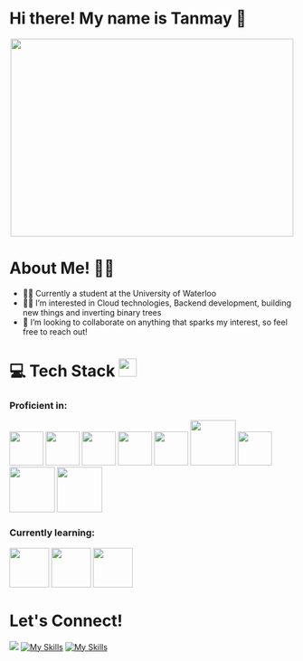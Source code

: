 # Hi there! My name is Tanmay 👋 

<p align="center">
          <img align="center" src="https://media.giphy.com/media/qgQUggAC3Pfv687qPC/giphy.gif" width="500" height="350" />
 </p>

# About Me! :technologist: 
- :man_student: Currently a student at the University of Waterloo
- :technologist: I’m interested in Cloud technologies, Backend development, building new things and inverting binary trees
- 💞️ I’m looking to collaborate on anything that sparks my interest, so feel free to reach out!

# 💻 Tech Stack <img src = "https://media2.giphy.com/media/QssGEmpkyEOhBCb7e1/giphy.gif?cid=ecf05e47a0n3gi1bfqntqmob8g9aid1oyj2wr3ds3mg700bl&rid=giphy.gif" width = 32px>

### Proficient in: 
<img height = 60 src="https://cdn.jsdelivr.net/gh/devicons/devicon/icons/python/python-original-wordmark.svg" /> <img height = 60 src="https://cdn.jsdelivr.net/gh/devicons/devicon/icons/kotlin/kotlin-original-wordmark.svg" /> <img height=60 src="https://cdn.jsdelivr.net/gh/devicons/devicon/icons/csharp/csharp-original.svg" /> <img height = 60 src="https://cdn.jsdelivr.net/gh/devicons/devicon/icons/dot-net/dot-net-original-wordmark.svg" /> <img height=60 src="https://cdn.jsdelivr.net/gh/devicons/devicon/icons/cplusplus/cplusplus-original.svg" /> <img height = 80 src="https://cdn.jsdelivr.net/gh/devicons/devicon/icons/azure/azure-original-wordmark.svg" />  <img height = 60 src="https://cdn.jsdelivr.net/gh/devicons/devicon/icons/docker/docker-original-wordmark.svg" /> <img height = 80 src="https://cdn.jsdelivr.net/gh/devicons/devicon/icons/mysql/mysql-original-wordmark.svg" />  <img height = 80 src="https://cdn.jsdelivr.net/gh/devicons/devicon/icons/sqlite/sqlite-original-wordmark.svg" />  
          
          

### Currently learning: 
<img height = 70 src="https://cdn.jsdelivr.net/gh/devicons/devicon/icons/kubernetes/kubernetes-plain-wordmark.svg" /> <img height = 70 src="https://cdn.jsdelivr.net/gh/devicons/devicon/icons/grafana/grafana-original-wordmark.svg" />  <img height = 70 src="https://cdn.jsdelivr.net/gh/devicons/devicon/icons/terraform/terraform-original-wordmark.svg" />

# Let's Connect!
<img href= "mailto:khurana.tanmay@gmail.com" src="https://img.icons8.com/fluency/48/000000/gmail.png"/>                        [![My Skills](https://skillicons.dev/icons?i=instagram)](https://www.instagram.com/imtanmay2207/)                             [![My Skills](https://skillicons.dev/icons?i=linkedin)](https://www.linkedin.com/in/tanmay-khurana/)
          
          

          
<!---
T-Khurana/T-Khurana is a ✨ special ✨ repository because its `README.md` (this file) appears on your GitHub profile.
You can click the Preview link to take a look at your changes.
--->
